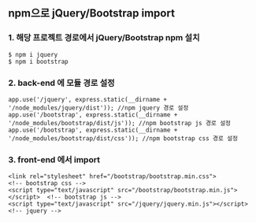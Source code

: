 ## npm으로 jQuery/Bootstrap import
  
### 1. 해당 프로젝트 경로에서 jQuery/Bootstrap npm 설치
```
$ npm i jquery
$ npm i bootstrap
```

### 2. back-end 에 모듈 경로 설정
```
app.use('/jquery', express.static(__dirname + '/node_modules/jquery/dist')); //npm jquery 경로 설정
app.use('/bootstrap', express.static(__dirname + '/node_modules/bootstrap/dist/js')); //npm bootstrap js 경로 설정
app.use('/bootstrap', express.static(__dirname + '/node_modules/bootstrap/dist/css')); //npm bootstrap css 경로 설정
```

### 3. front-end 에서 import
```
<link rel="stylesheet" href="/bootstrap/bootstrap.min.css">                 <!-- bootstrap css -->
<script type="text/javascript" src="/bootstrap/bootstrap.min.js"></script>  <!-- bootstrap js -->
<script type="text/javascript" src="/jquery/jquery.min.js"></script>        <!-- jquery -->
```
